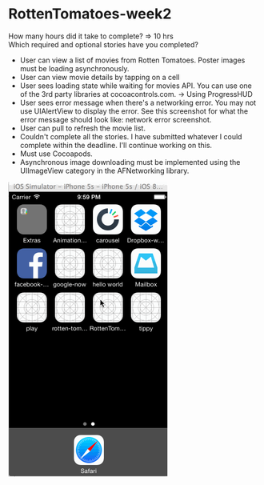 RottenTomatoes-week2
====================

How many hours did it take to complete? => 10 hrs <br>
Which required and optional stories have you completed? <br>
* User can view a list of movies from Rotten Tomatoes. Poster images must be loading asynchronously.
* User can view movie details by tapping on a cell
* User sees loading state while waiting for movies API. You can use one of the 3rd party libraries at cocoacontrols.com. -> Using ProgressHUD
* User sees error message when there's a networking error. You may not use UIAlertView to display the error. See this screenshot for what the error message should look like: network error screenshot.
* User can pull to refresh the movie list.
* Couldn't complete all the stories. I have submitted whatever I could complete within the deadline. I'll continue working on this.
* Must use Cocoapods.
* Asynchronous image downloading must be implemented using the UIImageView category in the AFNetworking library.

<img src="https://raw.githubusercontent.com/kkunal/RottenTomatoes-week2/master/rotten.gif"/>
